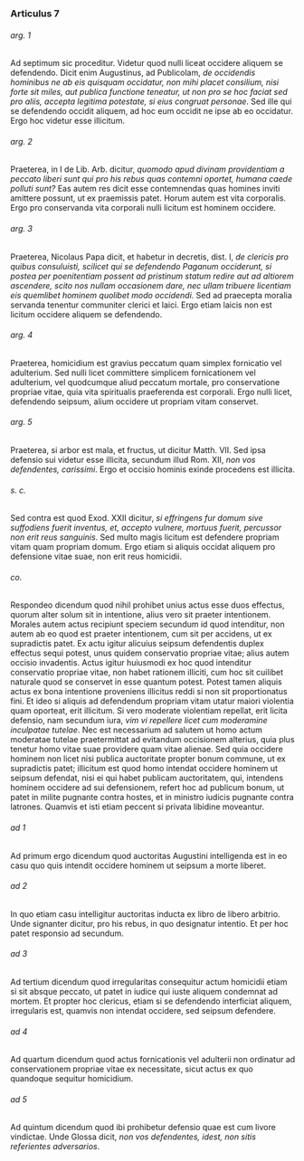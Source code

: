 ### Articulus 7

###### arg. 1
Ad septimum sic proceditur. Videtur quod nulli liceat occidere aliquem se defendendo. Dicit enim Augustinus, ad Publicolam, *de occidendis hominibus ne ab eis quisquam occidatur, non mihi placet consilium, nisi forte sit miles, aut publica functione teneatur, ut non pro se hoc faciat sed pro aliis, accepta legitima potestate, si eius congruat personae*. Sed ille qui se defendendo occidit aliquem, ad hoc eum occidit ne ipse ab eo occidatur. Ergo hoc videtur esse illicitum.

###### arg. 2
Praeterea, in I de Lib. Arb. dicitur, *quomodo apud divinam providentiam a peccato liberi sunt qui pro his rebus quas contemni oportet, humana caede polluti sunt?* Eas autem res dicit esse contemnendas quas homines inviti amittere possunt, ut ex praemissis patet. Horum autem est vita corporalis. Ergo pro conservanda vita corporali nulli licitum est hominem occidere.

###### arg. 3
Praeterea, Nicolaus Papa dicit, et habetur in decretis, dist. l, *de clericis pro quibus consuluisti, scilicet qui se defendendo Paganum occiderunt, si postea per poenitentiam possent ad pristinum statum redire aut ad altiorem ascendere, scito nos nullam occasionem dare, nec ullam tribuere licentiam eis quemlibet hominem quolibet modo occidendi*. Sed ad praecepta moralia servanda tenentur communiter clerici et laici. Ergo etiam laicis non est licitum occidere aliquem se defendendo.

###### arg. 4
Praeterea, homicidium est gravius peccatum quam simplex fornicatio vel adulterium. Sed nulli licet committere simplicem fornicationem vel adulterium, vel quodcumque aliud peccatum mortale, pro conservatione propriae vitae, quia vita spiritualis praeferenda est corporali. Ergo nulli licet, defendendo seipsum, alium occidere ut propriam vitam conservet.

###### arg. 5
Praeterea, si arbor est mala, et fructus, ut dicitur Matth. VII. Sed ipsa defensio sui videtur esse illicita, secundum illud Rom. XII, *non vos defendentes, carissimi*. Ergo et occisio hominis exinde procedens est illicita.

###### s. c.
Sed contra est quod Exod. XXII dicitur, *si effringens fur domum sive suffodiens fuerit inventus, et, accepto vulnere, mortuus fuerit, percussor non erit reus sanguinis*. Sed multo magis licitum est defendere propriam vitam quam propriam domum. Ergo etiam si aliquis occidat aliquem pro defensione vitae suae, non erit reus homicidii.

###### co.
Respondeo dicendum quod nihil prohibet unius actus esse duos effectus, quorum alter solum sit in intentione, alius vero sit praeter intentionem. Morales autem actus recipiunt speciem secundum id quod intenditur, non autem ab eo quod est praeter intentionem, cum sit per accidens, ut ex supradictis patet. Ex actu igitur alicuius seipsum defendentis duplex effectus sequi potest, unus quidem conservatio propriae vitae; alius autem occisio invadentis. Actus igitur huiusmodi ex hoc quod intenditur conservatio propriae vitae, non habet rationem illiciti, cum hoc sit cuilibet naturale quod se conservet in esse quantum potest. Potest tamen aliquis actus ex bona intentione proveniens illicitus reddi si non sit proportionatus fini. Et ideo si aliquis ad defendendum propriam vitam utatur maiori violentia quam oporteat, erit illicitum. Si vero moderate violentiam repellat, erit licita defensio, nam secundum iura, *vim vi repellere licet cum moderamine inculpatae tutelae*. Nec est necessarium ad salutem ut homo actum moderatae tutelae praetermittat ad evitandum occisionem alterius, quia plus tenetur homo vitae suae providere quam vitae alienae. Sed quia occidere hominem non licet nisi publica auctoritate propter bonum commune, ut ex supradictis patet; illicitum est quod homo intendat occidere hominem ut seipsum defendat, nisi ei qui habet publicam auctoritatem, qui, intendens hominem occidere ad sui defensionem, refert hoc ad publicum bonum, ut patet in milite pugnante contra hostes, et in ministro iudicis pugnante contra latrones. Quamvis et isti etiam peccent si privata libidine moveantur.

###### ad 1
Ad primum ergo dicendum quod auctoritas Augustini intelligenda est in eo casu quo quis intendit occidere hominem ut seipsum a morte liberet.

###### ad 2
In quo etiam casu intelligitur auctoritas inducta ex libro de libero arbitrio. Unde signanter dicitur, pro his rebus, in quo designatur intentio. Et per hoc patet responsio ad secundum.

###### ad 3
Ad tertium dicendum quod irregularitas consequitur actum homicidii etiam si sit absque peccato, ut patet in iudice qui iuste aliquem condemnat ad mortem. Et propter hoc clericus, etiam si se defendendo interficiat aliquem, irregularis est, quamvis non intendat occidere, sed seipsum defendere.

###### ad 4
Ad quartum dicendum quod actus fornicationis vel adulterii non ordinatur ad conservationem propriae vitae ex necessitate, sicut actus ex quo quandoque sequitur homicidium.

###### ad 5
Ad quintum dicendum quod ibi prohibetur defensio quae est cum livore vindictae. Unde Glossa dicit, *non vos defendentes, idest, non sitis referientes adversarios*.

